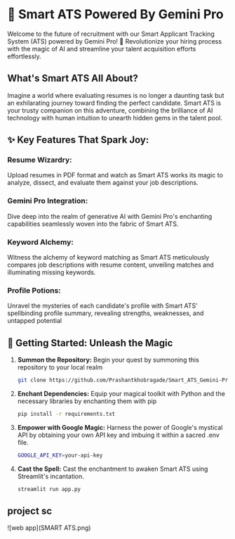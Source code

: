 # 🚀 Smart ATS Powered By Gemini Pro

Welcome to the future of recruitment with our Smart Applicant Tracking System (ATS) powered by Gemini Pro! 🌟 Revolutionize your hiring process with the magic of AI and streamline your talent acquisition efforts effortlessly.


## What's Smart ATS All About?

Imagine a world where evaluating resumes is no longer a daunting task but an exhilarating journey toward finding the perfect candidate. Smart ATS is your trusty companion on this adventure, combining the brilliance of AI technology with human intuition to unearth hidden gems in the talent pool.


## ✨ Key Features That Spark Joy:
  ### **Resume Wizardry:**
  Upload resumes in PDF format and watch as Smart ATS works its magic to analyze, dissect, and evaluate them against your job descriptions.
  
  ### **Gemini Pro Integration:** 
  Dive deep into the realm of generative AI with Gemini Pro's enchanting capabilities seamlessly woven into the fabric of Smart ATS.
  
  ### **Keyword Alchemy:** 
  Witness the alchemy of keyword matching as Smart ATS meticulously compares job descriptions with resume content, unveiling matches and illuminating missing keywords.
  
  ### **Profile Potions:** 
  Unravel the mysteries of each candidate's profile with Smart ATS' spellbinding profile summary, revealing strengths, weaknesses, and untapped potential


## 🌟 Getting Started: Unleash the Magic
1. **Summon the Repository:** Begin your quest by summoning this repository to your local realm
   ```bash
   git clone https://github.com/Prashantkhobragade/Smart_ATS_Gemini-Pro.git
   ```

2. **Enchant Dependencies:** Equip your magical toolkit with Python and the necessary libraries by enchanting them with pip
   ```bash
   pip install -r requirements.txt
   ```

3. **Empower with Google Magic:** Harness the power of Google's mystical API by obtaining your own API key and imbuing it within a sacred .env file.
   ```bash
   GOOGLE_API_KEY=your-api-key
   ```

4. **Cast the Spell:** Cast the enchantment to awaken Smart ATS using Streamlit's incantation.
   ```bash
   streamlit run app.py

   ```

## project sc
![web app](SMART ATS.png)